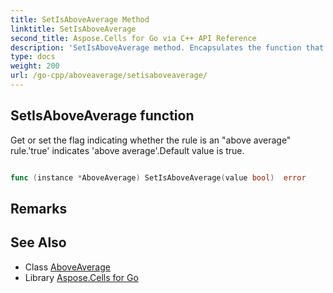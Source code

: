```yaml
---
title: SetIsAboveAverage Method 
linktitle: SetIsAboveAverage
second_title: Aspose.Cells for Go via C++ API Reference
description: 'SetIsAboveAverage method. Encapsulates the function that represents setisaboveaverage in Go.'
type: docs
weight: 200
url: /go-cpp/aboveaverage/setisaboveaverage/
---
```


## SetIsAboveAverage function

Get or set the flag indicating whether the rule is an "above average" rule.'true' indicates 'above average'.Default value is true.

```go

func (instance *AboveAverage) SetIsAboveAverage(value bool)  error

```

## Remarks


## See Also

* Class [AboveAverage](../)
* Library [Aspose.Cells for Go](../../)
